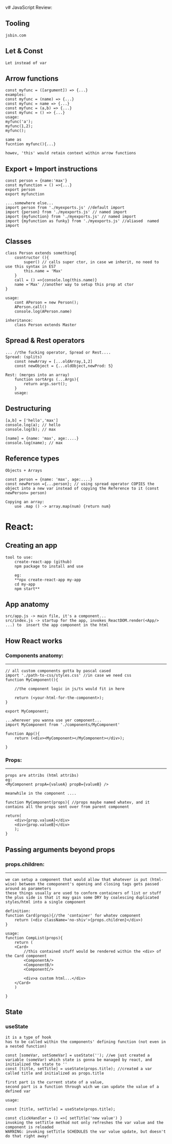 v# JavaScript Review:

## Tooling

    jsbin.com

## Let & Const

    Let instead of var

## Arrow functions

    const myfunc = ([argument]) => {...}
    examples:
    const myfunc = (name) => {...}
    const myfunc = name => {...}
    const myfunc = (a,b) => {...}
    const myfunc = () => {...}
    usage:
    myfunc('a');
    myfunc(1,2);
    myfunc();

    same as
    fucntion myfunc(){...}

    howev, 'this' would retain context within arrow functions

## Export + Import instructions

    const person = {name:'max'}
    const myfunction = () =>{...}
    export person
    export myfunction

    ....somewhere else...
    import person from './myexports.js' //default import
    import {person} from './myexports.js' // named import
    import {myfunction} from './myexports.js' // named import
    import {myfunction as funky} from './myexports.js' //aliased  named import

## Classes

    class Person extends something{
        cosntructor (){
            super() // calls super ctor, in case we inherit, no need to use this syntax in ES7
            this.name = 'Max'
        }
        call = () =>{console.log(this.name)}
        name ='Max' //another way to setup this prop at ctor
    }

    usage:
        cont APerson = new Person();
        APerson.call()
        console.log(APerson.name)

    inheritance:
        class Person extends Master

## Spread & Rest operators

    ... //the fucking operator, Spread or Rest....
    Spread: (splits)
        const newArray = [...oldArray,1,2]
        const newObject = {...oldObject,newProd: 5}

    Rest: (merges into an array)
        function sortArgs (...Args){
            return args.sort();
        }
        usage:

## Destructuring

    [a,b] = ['hello','max']
    console.log(a); // hello
    console.log(b); // max

    [name] = {name: 'max', age:....}
    console.log(name); // max

## Reference types

    Objects + Arrays

    const person = {name: 'max', age:....}
    const newPerson ={...person}; // using spread operator COPIES the object into a new var instead of copying the Reference to it (const newPerson= person)

    Copying an array:
        use .map () -> array.map(num) {return num}

# React:

## Creating an app

    tool to use:
        create-react-app (github)
        npm package to install and use

        eg:
        **npx create-react-app my-app
        cd my-app
        npm start**

## App anatomy

    src/app.js -> main file, it's a component...
    src/index.js -> startup for the app, invokes ReactDOM.render(<App/> ...) to  insert the app component in the html

## How React works

### Components anatomy:

---

    // all custom components gotta by pascal cased
    import './path-to-css/styles.css' //in case we need css
    function MyComponent(){

        //the component logic in js/ts would fit in here

        return (<your-html-for-the-component>);
    }

    export MyComponent;

    ...wherever you wanna use yer component...
    import MyComponent from './components/MyComponent'

    function App(){
        return (<div><MyComponent></MyComponent></div>);

    }

### Props:

---

    props are attribs (html attribs)
    eg:
    <MyComponent propA={valueA} propB={valueB} />

    meanwhile in the component ....

    function MyComponent(props){ //props maybe named whatev, and it contains all the props sent over from parent component

    return(
        <div>{prop.valueA}</div>
        <div>{prop.valueB}</div>
        );
    }

## Passing arguments beyond props

### props.children:

---

    we can setup a component that would allow that whatever is put (html-wise) between the comoponent's opening and closing tags gets passed around as parameters
    these things usually are used to conform containers of list or stuff
    the plus side is that it may gain some DRY by coalescing duplicated styles/html into a single component

    definition:
    function Card(props){//the 'container' for whatev component
        return (<div className='no-shiv'>{props.children}</div>)
    }

    usage:
    function CompList(props){
        return (
        <Card>
            //this contained stuff would be rendered within the <div> of the Card component
            <ComponentA/>
            <ComponentB/>
            <ComponentC/>

            <div>a custom html...</div>
        </Card>
        )

    }

## State

### useState

    it is a type of hook
    has to be called within the components' defining function (not even in a nested function)

    const [someVar, setSomeVar] = useState(''); //we just created a variable (someVar) which state is gonna be managed by react, and initialized the state to ''
    const [title, setTitle] = useState(props.title); //created a var called title and initialized as props.title

    first part is the current state of a value,
    second part is a function through wich we can update the value of a defined var

    usage:

    const [title, setTitle] = useState(props.title); 

    const clickHandler = () =>{ setTitle('new value') }
    invoking the setTitle method not only refreshes the var value and the component is reloaded
    WARNING: invoking setTitle SCHEDULES the var value update, but doesn't do that right away!
